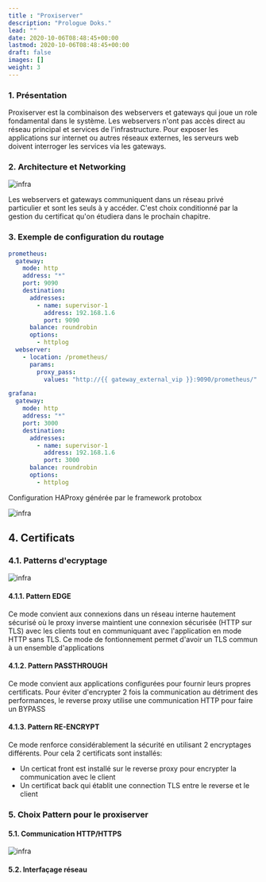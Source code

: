 ```yaml
---
title : "Proxiserver"
description: "Prologue Doks."
lead: ""
date: 2020-10-06T08:48:45+00:00
lastmod: 2020-10-06T08:48:45+00:00
draft: false
images: []
weight: 3
---
```


### 1. Présentation

Proxiserver est la combinaison des webservers et gateways qui joue un role fondamental dans le système.
Les webservers n'ont pas accès direct au réseau principal et services de l'infrastructure. Pour exposer les applications sur internet ou autres réseaux externes, les serveurs web doivent interroger les services via les gateways. 

### 2. Architecture et Networking

![infra](images/gateway-pool-network.png)

Les webservers et gateways communiquent dans un réseau privé particulier et sont les seuls à y accéder. C'est choix conditionné par la gestion du certificat qu'on étudiera dans le prochain chapitre.

### 3. Exemple de configuration du routage

``` yaml
prometheus:
  gateway:
    mode: http
    address: "*"
    port: 9090
    destination:
      addresses: 
        - name: supervisor-1
          address: 192.168.1.6
          port: 9090
      balance: roundrobin
      options:
        - httplog
  webserver:
    - location: /prometheus/
      params:
        proxy_pass:
          values: "http://{{ gateway_external_vip }}:9090/prometheus/"

grafana:
  gateway:
    mode: http
    address: "*"
    port: 3000
    destination:
      addresses: 
        - name: supervisor-1
          address: 192.168.1.6
          port: 3000
      balance: roundrobin
      options:
        - httplog
```
Configuration HAProxy générée par le framework protobox

![infra](images/proxiserver/haproxy-result.png)

## 4. Certificats
### 4.1. Patterns d'ecryptage

![infra](images/proxiserver/pattern-tls.png)

#### 4.1.1. Pattern EDGE

Ce mode convient aux connexions dans un réseau interne hautement sécurisé où le proxy inverse maintient une connexion sécurisée (HTTP sur TLS) avec les clients tout en communiquant avec l'application en mode HTTP sans TLS. Ce mode de fontionnement permet d'avoir un TLS commun à un ensemble d'applications

#### 4.1.2. Pattern PASSTHROUGH

Ce mode convient aux applications configurées pour fournir leurs propres certificats. Pour éviter d'encrypter 2 fois la communication au détriment des performances, le reverse proxy utilise une communication HTTP pour faire un BYPASS

#### 4.1.3. Pattern RE-ENCRYPT

Ce mode renforce considérablement la sécurité en utilisant 2 encryptages différents. Pour cela 2 certificats sont installés:
- Un certicat front est installé sur le reverse proxy pour encrypter la communication avec le client
- Un certificat back qui établit une connection TLS entre le reverse et le client

### 5. Choix Pattern pour le proxiserver
#### 5.1. Communication HTTP/HTTPS
![infra](images/archi-tls.png)

#### 5.2. Interfaçage réseau
